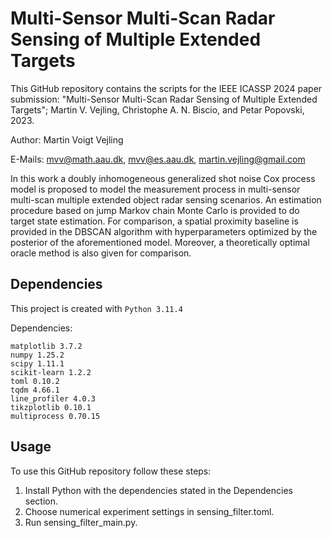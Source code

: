 # Multi-Sensor Multi-Scan Radar Sensing of Multiple Extended Targets
This GitHub repository contains the scripts for the IEEE ICASSP 2024 paper submission: "Multi-Sensor Multi-Scan Radar Sensing of Multiple Extended Targets"; Martin V. Vejling, Christophe A. N. Biscio, and Petar Popovski, 2023.

Author:	Martin Voigt Vejling

E-Mails:	mvv@math.aau.dk, mvv@es.aau.dk, martin.vejling@gmail.com

In this work a doubly inhomogeneous generalized shot noise Cox process model is proposed to model the measurement process in multi-sensor multi-scan multiple extended object radar sensing scenarios. An estimation procedure based on jump Markov chain Monte Carlo is provided to do target state estimation. For comparison, a spatial proximity baseline is provided in the DBSCAN algorithm with hyperparameters optimized by the posterior of the aforementioned model. Moreover, a theoretically optimal oracle method is also given for comparison.

## Dependencies
This project is created with `Python 3.11.4`

Dependencies:
```
matplotlib 3.7.2
numpy 1.25.2
scipy 1.11.1
scikit-learn 1.2.2
toml 0.10.2
tqdm 4.66.1
line_profiler 4.0.3
tikzplotlib 0.10.1
multiprocess 0.70.15
```

## Usage
To use this GitHub repository follow these steps:

1) Install Python with the dependencies stated in the Dependencies section.
2) Choose numerical experiment settings in sensing_filter.toml.
3) Run sensing_filter_main.py.
